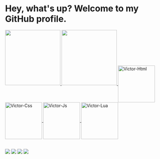 # Hey, what's up? Welcome to my GitHub profile.

<table>
  <a href="https://github.com/victordev2">
  <img height="180em" src="https://github-readme-stats.vercel.app/api?username=victordev3&show_icons=true&theme=tokyonight&include_all_commits=true&count_private=true"/>
  <img height="180em" src="https://github-readme-stats.vercel.app/api/top-langs/?username=victordev3&layout=compact&langs_count=6&theme=tokyonight"/>
  <img align="center" alt="Victor-Html"  width="120" src="https://img.icons8.com/color/2x/html-5.png">
  <img align="center" alt="Victor-Css"  width="120" src="https://img.icons8.com/color/2x/css3.png">
  <img align="center" alt="Victor-Js"  width="120" src="https://static.vecteezy.com/system/resources/previews/027/127/560/non_2x/javascript-logo-javascript-icon-transparent-free-png.png">
  <img align="center" alt="Victor-Lua"  width="120" src="https://cdn.jsdelivr.net/gh/devicons/devicon@latest/icons/lua/lua-original.svg">
</table>

<div> 
  <a href="https://www.instagram.com/_leehxd/" target="_blank"><img src="https://img.shields.io/badge/-Instagram-%23E4405F?style=for-the-badge&logo=instagram&logoColor=white" target="_blank"></a>
  <a href = "mailo: "><img src="https://img.shields.io/badge/-Gmail-%23333?style=for-the-badge&logo=gmail&logoColor=white" target="_blank"></a>
  <a href="" target="_blank"><img src="https://img.shields.io/badge/-LinkedIn-%230077B5?style=for-the-badge&logo=linkedin&logoColor=white" target="_blank"></a>
  <a href="" target="_blank"><img src="https://img.shields.io/badge/Discord-7289DA?style=for-the-badge&logo=discord&logoColor=white" target="_blank"></a>
</div>
